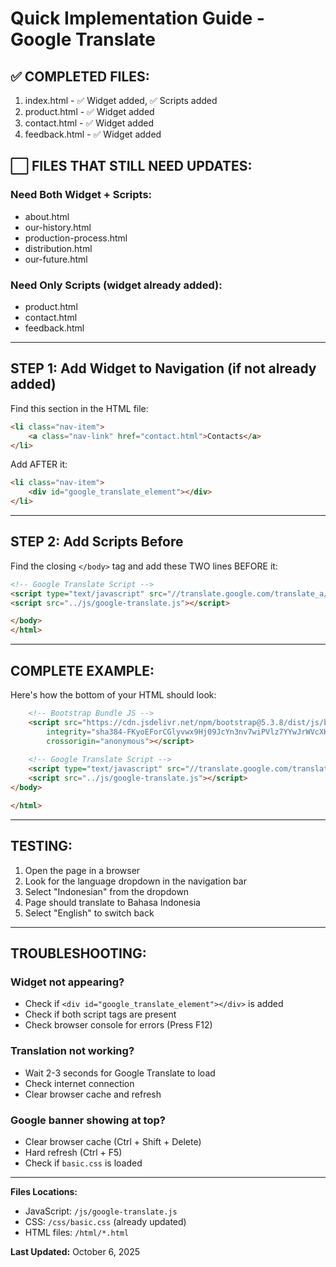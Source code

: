 # Quick Implementation Guide - Google Translate

## ✅ COMPLETED FILES:
1. index.html - ✅ Widget added, ✅ Scripts added
2. product.html - ✅ Widget added
3. contact.html - ✅ Widget added  
4. feedback.html - ✅ Widget added

## ⬜ FILES THAT STILL NEED UPDATES:

### Need Both Widget + Scripts:
- about.html
- our-history.html
- production-process.html
- distribution.html
- our-future.html

### Need Only Scripts (widget already added):
- product.html
- contact.html
- feedback.html

---

## STEP 1: Add Widget to Navigation (if not already added)

Find this section in the HTML file:
```html
<li class="nav-item">
    <a class="nav-link" href="contact.html">Contacts</a>
</li>
```

Add AFTER it:
```html
<li class="nav-item">
    <div id="google_translate_element"></div>
</li>
```

---

## STEP 2: Add Scripts Before </body>

Find the closing `</body>` tag and add these TWO lines BEFORE it:

```html
<!-- Google Translate Script -->
<script type="text/javascript" src="//translate.google.com/translate_a/element.js?cb=googleTranslateElementInit"></script>
<script src="../js/google-translate.js"></script>

</body>
</html>
```

---

## COMPLETE EXAMPLE:

Here's how the bottom of your HTML should look:

```html
    <!-- Bootstrap Bundle JS -->
    <script src="https://cdn.jsdelivr.net/npm/bootstrap@5.3.8/dist/js/bootstrap.bundle.min.js"
        integrity="sha384-FKyoEForCGlyvwx9Hj09JcYn3nv7wiPVlz7YYwJrWVcXK/BmnVDxM+D2scQbITxI"
        crossorigin="anonymous"></script>
    
    <!-- Google Translate Script -->
    <script type="text/javascript" src="//translate.google.com/translate_a/element.js?cb=googleTranslateElementInit"></script>
    <script src="../js/google-translate.js"></script>
</body>

</html>
```

---

## TESTING:

1. Open the page in a browser
2. Look for the language dropdown in the navigation bar
3. Select "Indonesian" from the dropdown
4. Page should translate to Bahasa Indonesia
5. Select "English" to switch back

---

## TROUBLESHOOTING:

### Widget not appearing?
- Check if `<div id="google_translate_element"></div>` is added
- Check if both script tags are present
- Check browser console for errors (Press F12)

### Translation not working?
- Wait 2-3 seconds for Google Translate to load
- Check internet connection
- Clear browser cache and refresh

### Google banner showing at top?
- Clear browser cache (Ctrl + Shift + Delete)
- Hard refresh (Ctrl + F5)
- Check if `basic.css` is loaded

---

**Files Locations:**
- JavaScript: `/js/google-translate.js`
- CSS: `/css/basic.css` (already updated)
- HTML files: `/html/*.html`

**Last Updated:** October 6, 2025
